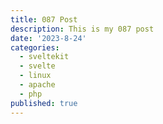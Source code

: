 ```yaml
---
title: 087 Post
description: This is my 087 post
date: '2023-8-24'
categories:
  - sveltekit
  - svelte
  - linux
  - apache
  - php
published: true
---
```


